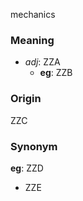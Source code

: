 mechanics
### Meaning
+ _adj_: ZZA
    + __eg__: ZZB

### Origin

ZZC

### Synonym

__eg__: ZZD

+ ZZE


